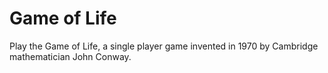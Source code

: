 # Game of Life

Play the Game of Life, a single player game invented in 1970 by Cambridge mathematician John Conway.
